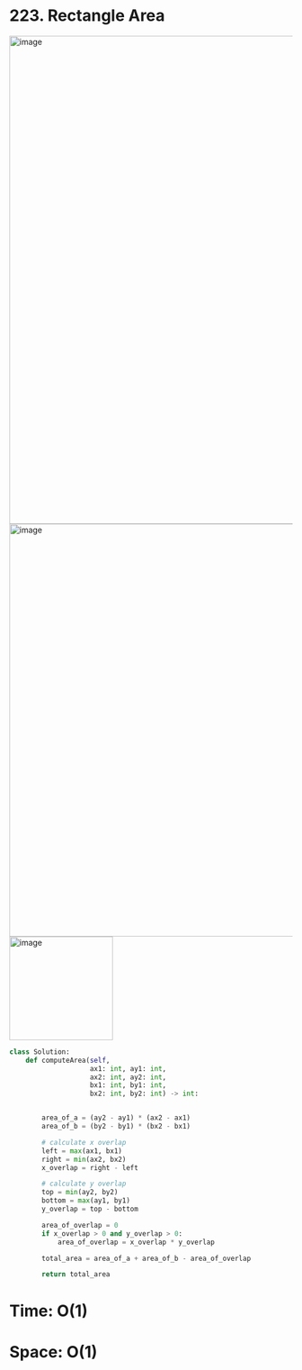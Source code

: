 # 223. Rectangle Area

<img width="867" alt="image" src="https://github.com/jatinbhutka/LeetCode-2022/assets/35987583/bf9c7f60-bad1-4984-af4c-fbd04d3f7403">
<img width="733" alt="image" src="https://github.com/jatinbhutka/LeetCode-2022/assets/35987583/571de5e5-b603-41b1-8fc2-fb95dbe4c3cf">
<img width="184" alt="image" src="https://github.com/jatinbhutka/LeetCode-2022/assets/35987583/39ca0872-70d8-437e-89b8-75e5ec2ff80c">


```python
class Solution:
    def computeArea(self,
                    ax1: int, ay1: int,
                    ax2: int, ay2: int,
                    bx1: int, by1: int,
                    bx2: int, by2: int) -> int:


        area_of_a = (ay2 - ay1) * (ax2 - ax1)
        area_of_b = (by2 - by1) * (bx2 - bx1)

        # calculate x overlap
        left = max(ax1, bx1)
        right = min(ax2, bx2)
        x_overlap = right - left

        # calculate y overlap
        top = min(ay2, by2)
        bottom = max(ay1, by1)
        y_overlap = top - bottom

        area_of_overlap = 0
        if x_overlap > 0 and y_overlap > 0:
            area_of_overlap = x_overlap * y_overlap

        total_area = area_of_a + area_of_b - area_of_overlap

        return total_area
```

# Time: O(1)
# Space: O(1)
